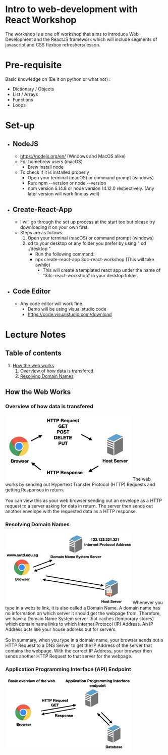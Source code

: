# Intro to web-development with React Workshop
The workshop is a one off workshop that aims to introduce Web Development and the ReactJS framework which will include segments of javascript and CSS flexbox refreshers/lesson.

# Pre-requisite
Basic knowledge on (Be it on python or what not) :
- Dictionary / Objects
- List / Arrays
- Functions
- Loops

# Set-up
- ## NodeJS 
  - https://nodejs.org/en/  (Windows and MacOS alike)
  - For homebrew users (macOS)
    - Brew install node
  - To check if it is installed properly
    - Open your terminal (macOS) or command prompt (windows)
    - Run: npm --version or node --version
    - npm version 6.14.8 or node version 14.12.0 respectively. (Any later version will work fine as well)
- ## Create-React-App
  - I will go through the set up process at the start too but please try downloading it on your own first.
  - Steps are as follows:
    1. Open your terminal (macOS) or command prompt (windows)
    2. cd to your desktop or any folder you prefer by using " cd ./desktop "
       - Run the following command:
        - npx create-react-app 3dc-react-workshop    (This will take awhile)
          - This will create a templated react app under the name of "3dc-react-workshop" in your desktop folder.
- ## Code Editor
  - Any code editor will work fine.
    - Demo will be using visual studio code
    - https://code.visualstudio.com/download

# Lecture Notes
## Table of contents
1. [How the web works](#how-web-works)
    1. [Overview of how data is transfered](#how-web-works/data-transfer)
    2. [Resolving Domain Names](#how-web-works/resolving-domain-names)


<a name="how-web-works"></a>
## How the Web Works

<a name="how-web-works/data-transfer"></a>
### Overview of how data is transfered
<img src="./readmeAssets/howWebWork1.png" width="400"/>
The web works by sending out Hypertext Transfer Protocol (HTTP) Requests and getting Responses in return.
<br/><br/>
You can view this as your web browser sending out an envelope as a HTTP request to a server asking for data in return. The server then sends out another envelope with the requested data as a HTTP response.

<a name="how-web-works/resolving-domain-names"></a>
### Resolving Domain Names
<img src="./readmeAssets/resolveDNS.png" width="400"/>
Whenever you type in a website link, it is also called a Domain Name.
A domain name has no information on which server it should get the webpage from.
Therefore, we have a Domain Name System server that caches (temporary stores) which domain name links to which Internet Protocol (IP) Address. An IP Address acts like your house address but for servers.  
<br/><br/>
So in summary, when you type in a domain name, your browser sends out a HTTP Request to a DNS Server to get the IP Address of the server that contains the webpage. With the correct IP Address, your browser then sends another HTTP Request to that server for the webpage.

### Application Programming Interface (API) Endpoint
<img src="./readmeAssets/api.png" width="400"/>